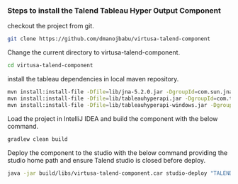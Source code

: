 ### Steps to install the Talend Tableau Hyper Output Component

checkout the project from git.
```sh 
git clone https://github.com/dmanojbabu/virtusa-talend-component
```

Change the current directory to virtusa-talend-component.
```sh
cd virtusa-talend-component
```

install the tableau dependencies in local maven repository.
```sh
mvn install:install-file -Dfile=lib/jna-5.2.0.jar -DgroupId=com.sun.jna -DartifactId=jna -Dversion=5.2.0 -Dpackaging=jar
mvn install:install-file -Dfile=lib/tableauhyperapi.jar -DgroupId=com.tableau -DartifactId=tableauhyperapi -Dversion=1.0 -Dpackaging=jar
mvn install:install-file -Dfile=lib/tableauhyperapi-windows.jar -DgroupId=com.tableau -DartifactId=tableauhyperapi-windows -Dversion=1.0 -Dpackaging=jar
```

Load the project in IntelliJ IDEA and build the component with the below command.
```sh
gradlew clean build
```

Deploy the component to the studio with the below command providing the studio home path and ensure Talend studio is closed before deploy.
```sh
java -jar build/libs/virtusa-talend-component.car studio-deploy "TALEND_STUDIO_HOME"
```
